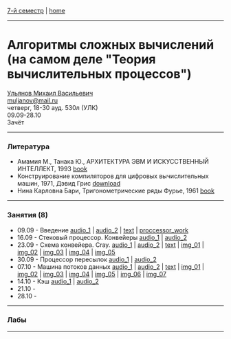 [7-й семестр](../2021_2022_7_sem.md) | [home](../README.md)
____________________________________
# Алгоритмы сложных вычислений (на самом деле "Теория вычислительных процессов")
[Ульянов Михаил Васильевич](https://www.linkedin.com/in/%D0%BC%D0%B8%D1%85%D0%B0%D0%B8%D0%BB-%D1%83%D0%BB%D1%8C%D1%8F%D0%BD%D0%BE%D0%B2-7a231040/) \
muljanov@mail.ru \
четверг, 18-30 ауд. 530л (УЛК)\
09.09-28.10 \
Зачёт 
____________________________________
### Литература

* Амамия M., Танака Ю., АРХИТЕКТУРА ЭВМ И ИСКУССТВЕННЫЙ ИНТЕЛЛЕКТ, 1993 [book](https://drive.google.com/file/d/1i6QckdcFxNHNmO8UwQJF17qjauyEXdjw/view?usp=drivesdk)
* Конструирование компиляторов для цифровых вычислительных машин, 1971, Дэвид Грис [download](https://drive.google.com/file/d/1Q7AcQaVeQr6jjJFV5HsElRtM6vEO2fb8/view?usp=sharing)
* Нина Карловна Бари, Тригонометрические ряды Фурье, 1961 [book](https://docviewer.yandex.ru/view/491349911/?page=1&*=f5azzsaZ1BwCzqezzksmQaM3Oz57InVybCI6InlhLWRpc2stcHVibGljOi8vbWJkWkVhVUZuUVE2UjFvSVRzM3E1SUlDUWpuSXkvZjBUNVg4S1JLakF5OD0iLCJ0aXRsZSI6IkJhcmkuZGp2Iiwibm9pZnJhbWUiOmZhbHNlLCJ1aWQiOiI0OTEzNDk5MTEiLCJ0cyI6MTYzMzA3MDc5NDAyOCwieXUiOiI4NzE5MjM4MTUxNTk0NzA5NzIzIn0%3D)
____________________________________
### Занятия (8)

* 09.09 - Введение [audio_1](https://drive.google.com/file/d/1RvXlsMxUAtOXiAz0o3IRjAp1krxMA9mk/view?usp=sharing) | [audio_2](https://drive.google.com/file/d/1RwXxWI2r1ZDyYZdp5nZHrYb7C1QNWvsA/view?usp=sharing) | [text](https://mttoffice-my.sharepoint.com/:w:/g/personal/dkosarevsky_mtt_ru/EeCR-CgkfQhIhoviVCObysUBGc1dGwYeVMFxIz5-wJZL8g?e=wa8Mb1) | [proccessor_work](https://drive.google.com/file/d/1o5cx1ifeYUBqgLj-8pdOOcLYS2SXZ5Uh/view?usp=sharing)
* 16.09 - Стековый процессор. Конвейеры [audio_1](https://drive.google.com/file/d/1V4ftJHvq5NhN_EfW23RpHD0Lb5VcD3pE/view?usp=sharing) | [audio_2](https://drive.google.com/file/d/1V7E_WY4_TdS_Cx14V11eBuH6ob-FsUtZ/view?usp=sharing)
* 23.09 - Схема конвейера. Cray. [audio_1](https://drive.google.com/file/d/1Yu1pQ9vue4-gWQ5hFby1HrBS7-qrswzF/view?usp=sharing) | [audio_2](https://drive.google.com/file/d/1ZBIG8AwRPGe9pDJkLAdAs5uQDMV585ik/view?usp=sharing) | [text](https://docs.google.com/document/d/1jwuhV91SQX-7-Woxk7BKiRg3L0V6QSs6/edit?usp=sharing&ouid=104125706664287786699&rtpof=true&sd=true) | [img_01](https://drive.google.com/file/d/1rZKglRbldvcFytPE0L2MpDfvJ9zKq41w/view?usp=sharing) | [img_02](https://drive.google.com/file/d/1qLoUd0VECSFamVVcp63hiR-is5fktC2t/view?usp=sharing) | [img_03](https://drive.google.com/file/d/1ec3lY8uQ7wErrp3Eq31Syb2l0JUtmeP7/view?usp=sharing) | [img_04](https://drive.google.com/file/d/11yrC7v6J31SuZnJ-r1aeIetj_y1EZDBG/view?usp=sharing) | [img_05](https://drive.google.com/file/d/182Lb3aDX5murrwUiOwj4LZFB2o_WlfoD/view?usp=sharing)
* 30.09 - Процессор пересылок [audio_1](https://drive.google.com/file/d/1ctAq3iPY59oz1yqAEl1VDR3XGL2LB4dQ/view?usp=drivesdk) | [audio_2](https://drive.google.com/file/d/1cv1vIJULawA7LwYsxzru1QhP2Lx14oWA/view?usp=drivesdk)
* 07.10 - Машина потоков данных [audio_1](https://drive.google.com/file/d/1gvuzBqc4avXgcyJiHDXntCxE3KOgqeaq/view?usp=drivesdk) | [audio_2](https://drive.google.com/file/d/1h8ZlAPt-suExUuMgc5ukiJjDdBwQeIUF/view?usp=drivesdk) | [text](https://docs.google.com/document/d/1ZJ4WfqQPBq-lwp8y4_rwQUIhyri6t1hJ/edit?usp=sharing&ouid=104125706664287786699&rtpof=true&sd=true) | [img_01](https://drive.google.com/file/d/1-2i__3rqpzP-q3CEapw7NF9jQl02HeTY/view?usp=sharing) | [img_02](https://drive.google.com/file/d/1pxdio7vEW1IqFKBgTVruQqBJ7wi-P7NE/view?usp=sharing) | [img_03](https://drive.google.com/file/d/1Xt3rHW2AXb49w91wWyonYG-Sm5COGeM3/view?usp=sharing) | [img_04](https://drive.google.com/file/d/1sTS42Xm27XI3UAXa5elt_mLbIcKSsUpC/view?usp=sharing) | [img_05](https://drive.google.com/file/d/1jZhi6bDU2K-IaFEXQNs8eypzAdcjk8kv/view?usp=sharing) | [img_06](https://drive.google.com/file/d/1rDS3oOf1e5MjTl3ErXvCnLHpKNawa9Hj/view?usp=sharing) | [img_07](https://drive.google.com/file/d/16JATgtnrs2XAz3IQW2dW8g54yPfg2uJQ/view?usp=sharing)
* 14.10 - Кэш [audio_1](https://drive.google.com/file/d/1lYbRSWBq7MavcJWNwAFhl1UZd4RXXCih/view?usp=drivesdk) | [audio_2](https://drive.google.com/file/d/1lbxrEQ3v5bzxFifERf0h01xnkN4C4B5X/view?usp=drivesdk)
* 21.10 - 
* 28.10 - 
____________________________________
### Лабы



____________________________________
